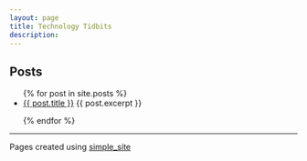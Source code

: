 ```yaml
---
layout: page
title: Technology Tidbits
description: 
---
```


<h2>Posts</h2>
<ul class="posts">
  {% for post in site.posts %}
  <li>
    <a href="{{ post.url }}">{{ post.title }}</a>
    {{ post.excerpt }}
  </li>

  {% endfor %}
</ul>


---
Pages created using [simple_site](http://github.com/kbroman/simple_site)
